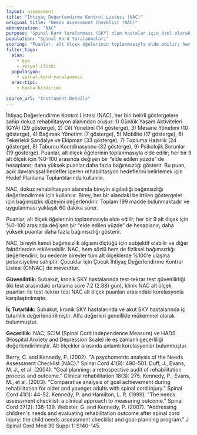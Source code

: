 ```yaml
---
layout: assessment
title: "İhtiyaç Değerlendirme Kontrol Listesi (NAC)"
original_title: "Needs Assessment Checklist (NAC)"
abbreviation: "NAC"
purpose: "Spinal Kord Yaralanması (SKY) olan hastalar için özel olarak kullanılan, mobilizasyon sırasında ve taburcu olmadan önce algılanan bağımsızlığın öz-değerlendirmesi yoluyla rehabilitasyon sonuçlarına ulaşılmasını değerlendirir."
population: "Spinal Kord Yaralanmaları"
scoring: "Puanlar, alt ölçek öğelerinin toplanmasıyla elde edilir; her bir 9 alt ölçek için %0-100 arasında değişen bir “elde edilen yüzde” de hesaplanır; daha yüksek puanlar daha fazla bağımsızlığı gösterir. Bu puan, açık davranışsal hedefler içeren rehabilitasyon hedeflerini belirlemek için Hedef Planlama Toplantılarında kullanılır."
filter_tags:
  alan:
    - gya
    - sosyal-iliski
  populasyon:
    - spinal-kord-yaralanmasi
  arac-tipi:
    - hasta-bildirimi

source_url: "Instrument Details"
---
```




İhtiyaç Değerlendirme Kontrol Listesi (NAC), her biri belirli göstergelere sahip dokuz rehabilitasyon alanından oluşur: 1) Günlük Yaşam Aktiviteleri (GYA) (29 gösterge), 2) Cilt Yönetimi (14 gösterge), 3) Mesane Yönetimi (10 gösterge), 4) Bağırsak Yönetimi (7 gösterge), 5) Mobilite (17 gösterge), 6) Tekerlekli Sandalye ve Ekipman (33 gösterge), 7) Topluma Hazırlık (24 gösterge), 8) Taburcu Koordinasyonu (32 gösterge), 9) Psikolojik Sorunlar (19 gösterge). Puanlar, alt ölçek öğelerinin toplanmasıyla elde edilir; her bir 9 alt ölçek için %0-100 arasında değişen bir “elde edilen yüzde” de hesaplanır; daha yüksek puanlar daha fazla bağımsızlığı gösterir. Bu puan, açık davranışsal hedefler içeren rehabilitasyon hedeflerini belirlemek için Hedef Planlama Toplantılarında kullanılır.


NAC, dokuz rehabilitasyon alanında bireyin algıladığı bağımsızlığı değerlendirmek için kullanılır. Birey, her bir alandaki belirtilen göstergeler için bağımsızlık düzeyini değerlendirir. Toplam 199 madde bulunmaktadır ve uygulanması yaklaşık 60 dakika sürer.


Puanlar, alt ölçek öğelerinin toplanmasıyla elde edilir; her bir 9 alt ölçek için %0-100 arasında değişen bir “elde edilen yüzde” de hesaplanır; daha yüksek puanlar daha fazla bağımsızlığı gösterir.


NAC, bireyin kendi bağımsızlık algısını ölçtüğü için subjektif olabilir ve diğer faktörlerden etkilenebilir. NAC, hem sözlü hem de fiziksel bağımsızlığı değerlendirir, bu nedenle bireyler tüm alt ölçeklerde %100'e ulaşma potansiyeline sahiptir. Çocuklar için Çocuk İhtiyaç Değerlendirme Kontrol Listesi (ChNAC) de mevcuttur.


**Güvenilirlik:** Subakut, kronik SKY hastalarında test-tekrar test güvenilirliği (iki test arasındaki ortalama süre 7.2 (2.88) gün), klinik NAC alt ölçek puanları ile test-tekrar test NAC alt ölçek puanları arasındaki korelasyonla karşılaştırılmıştır.

**İç Tutarlılık:** Subakut, kronik SKY hastalarında ve akut SKY hastalarında iç tutarlılık değerlendirilmiştir. Alfa değerleri genellikle mükemmel olarak bulunmuştur.

**Geçerlilik:** NAC, SCIM (Spinal Cord Independence Measure) ve HADS (Hospital Anxiety and Depression Scale) ile eş zamanlı geçerliliği değerlendirilmiştir. Alt ölçekler arasında anlamlı korelasyonlar bulunmuştur.


Berry, C. and Kennedy, P. (2002). "A psychometric analysis of the Needs Assessment Checklist (NAC)." Spinal Cord 41(9): 490-501.
Duff, J., Evans, M. J., et al. (2004). "Goal planning: a retrospective audit of rehabilitation process and outcome." Clinical rehabilitation 18(3): 275.
Kennedy, P., Evans, M., et al. (2003). "Comparative analysis of goal achievement during rehabilitation for older and younger adults with spinal cord injury." Spinal Cord 41(1): 44-52.
Kennedy, P. and Hamilton, L. R. (1999). "The needs assessment checklist: a clinical approach to measuring outcome." Spinal Cord 37(2): 136-139.
Webster, G. and Kennedy, P. (2007). "Addressing children's needs and evaluating rehabilitation outcome after spinal cord injury: the child needs assessment checklist and goal-planning program." J Spinal Cord Med 30 Suppl 1: S140-145.

```